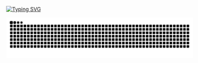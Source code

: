[![Typing SVG](https://readme-typing-svg.demolab.com?font=Poppins&pause=1000&color=AA77FF&center=true&vCenter=true&width=500&lines=Hey+there!+I'm+Cheng+Qian+%F0%9F%91%8B;Happy+to+see+you+here!;Let's+create+something+awesome!+✨)](https://git.io/typing-svg)

![Jinxiuprospect's github activity graph](https://raw.githubusercontent.com/jinxiuprospect/jinxiuprospect/output/github-contribution-grid-snake.svg)
